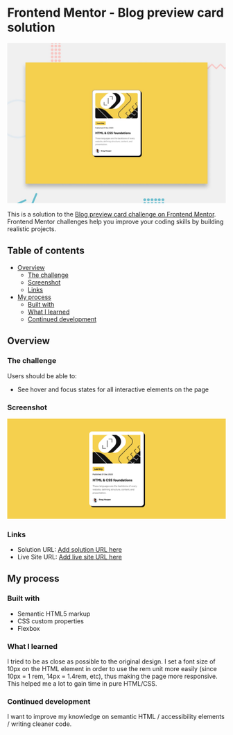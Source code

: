# Frontend Mentor - Blog preview card solution

![Design preview for the Blog preview card coding challenge](./preview.jpg)


This is a solution to the [Blog preview card challenge on Frontend Mentor](https://www.frontendmentor.io/challenges/blog-preview-card-ckPaj01IcS). Frontend Mentor challenges help you improve your coding skills by building realistic projects. 

## Table of contents

- [Overview](#overview)
  - [The challenge](#the-challenge)
  - [Screenshot](#screenshot)
  - [Links](#links)
- [My process](#my-process)
  - [Built with](#built-with)
  - [What I learned](#what-i-learned)
  - [Continued development](#continued-development)


## Overview

### The challenge

Users should be able to:

- See hover and focus states for all interactive elements on the page

### Screenshot

![](./screenshot.jpg)


### Links

- Solution URL: [Add solution URL here](https://your-solution-url.com)
- Live Site URL: [Add live site URL here](https://your-live-site-url.com)

## My process

### Built with

- Semantic HTML5 markup
- CSS custom properties
- Flexbox


### What I learned

I tried to be as close as possible to the original design. I set a font size of 10px on the HTML element in order to use the rem unit more easily (since 10px = 1 rem, 14px = 1.4rem, etc), thus making the page more responsive. This helped me a lot to gain time in pure HTML/CSS.


### Continued development

I want to improve my knowledge on semantic HTML / accessibility elements / writing cleaner code.